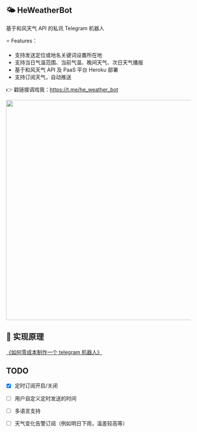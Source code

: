 ## 🌤 HeWeatherBot

基于和风天气 API 的私讯 Telegram 机器人

⭐️ Features：

- 支持发送定位或地名关键词设置所在地
- 支持当日气温范围、当前气温、晚间天气、次日天气播报
- 基于和风天气 API 及 PaaS 平台 Heroku 部署
- 支持订阅天气，自动推送

👉 戳链接调戏我：https://t.me/he_weather_bot

<img src="https://raw.githubusercontent.com/daya0576/he_weather_bot/master/img/2021-02-21%2015-49-06.gifcask.2021-02-21%2017_20_45.gif" width="600">

## 🚀 实现原理

[《如何零成本制作一个 telegram 机器人》](https://changchen.me/blog/20210221/buld-telegram-bot-from-scratch/)

## TODO

- [x] 定时订阅开启/关闭
- [ ] 用户自定义定时发送的时间
- [ ] 多语言支持
- [ ] 天气变化告警订阅（例如明日下雨，温差较高等）


